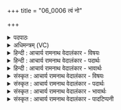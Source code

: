 +++
title = "06_0006 त्वं नो"

+++
<details><summary>पदपाठः</summary>

त्व꣢म्। नः꣢। अग्ने। म꣡हो꣢꣯भिः। पा꣣हि꣢। वि꣡श्व꣢꣯स्य। अ꣡रा꣢꣯तेः। अ। रा꣣तेः। उत꣢। द्वि꣣षः꣢। म꣡र्त्य꣢꣯स्य। ६।
</details>

<details><summary>अधिमन्त्रम् (VC)</summary>

- अग्निः
- सुदीतिपुरुमीढावाङ्गिरसौ तयोर्वान्यतरः
- गायत्री
- षड्जः
- आग्नेयं काण्डम्
</details>

<details><summary>हिन्दी : आचार्य रामनाथ वेदालंकार - विषयः</summary>

परमात्मा हमारी किससे रक्षा करे, यह कहते हैं।
</details>

<details><summary>हिन्दी : आचार्य रामनाथ वेदालंकार - पदार्थः</summary>

पदार्थान्वय -  हे (अग्ने) सबके नायक तेजःस्वरूप परमात्मन् ! (त्वम्) जगदीश्वर आप (महोभिः) अपने तेजों से (विश्वस्याः) सब (अ-रातेः) अदान-भावना और शत्रुता से, (उत) और (मर्त्यस्य) मनुष्य के (द्विषः) द्वेष से (नः) हमारी (पाहि) रक्षा कीजिए ॥६॥ इस मन्त्र की श्लेष द्वारा राजा तथा विद्वान् के पक्ष में भी अर्थ-योजना करनी चाहिए ॥६॥
</details>

<details><summary>हिन्दी : आचार्य रामनाथ वेदालंकार - भावार्थः</summary>

भावार्थ -  अदानवृत्ति से ग्रस्त मनुष्य अपने पेट की ही पूर्ति करनेवाला होकर सदा स्वार्थ ही के लिए यत्न करता है। उससे कभी सामाजिक और आध्यात्मिक उन्नति नहीं हो सकती। दान और परोपकार की तथा मैत्री की भावना से ही पारस्परिक सहयोग द्वारा लक्ष्यपूर्ति हो सकती है। अतः हे जगदीश्वर, हे राजन् और हे विद्वन् ! आप अपने तेजों से, अपने क्षत्रियत्व के प्रतापों से और अपने विद्याप्रतापों से सम्पूर्ण अदान-भावना तथा शत्रुता से हमारी रक्षा कीजिए। और जो मनुष्य हमसे द्वेष करता है तथा द्वेषबुद्धि से हमारी प्रगति में विघ्न उत्पन्न करता है, उसके द्वेष से भी हमारी रक्षा कीजिए, जिससे सूत्र में मणियों के समान परस्पर सांमनस्य में पिरोये रहते हुए हम उन्नत होवें ॥६॥
</details>

<details><summary>संस्कृत : आचार्य रामनाथ वेदालंकार - विषयः</summary>

परमात्माऽस्मान् कस्माद् रक्षेदित्याह।
</details>

<details><summary>संस्कृत : आचार्य रामनाथ वेदालंकार - पदार्थः</summary>

पदार्थान्वय -  हे (अग्ने) सर्वनायक तेजःस्वरूप परमात्मन् ! (त्वम्) जगदीश्वरः (महोभिः) त्वदीयतेजोभिः (विश्वस्याः) सर्वस्याः (अ-रातेः२) न रातिः अरातिः अदानभावना शत्रुता वा तस्याः। रा दाने, भावे क्तिन्। नञ्तत्पुरुषेऽव्ययस्वरेणाद्युदात्तत्वम्। शत्रुवाचकोऽरातिशब्दः पुंसि, अदानभावनावाचकः शत्रुतावाचको वा स्त्रियामिति बोध्यम्। (उत) अपि च (मर्त्यस्य) मनुष्यस्य (द्विषः) द्वेषात्। द्विष अप्रीतौ इति धातोर्भावे क्विप्। (नः) अस्मान् (पाहि) रक्ष ॥६॥ मन्त्रोऽयं श्लेषेण राजपक्षे विद्वत्पक्षे चापि योजनीयः ॥६॥
</details>

<details><summary>संस्कृत : आचार्य रामनाथ वेदालंकार - भावार्थः</summary>

भावार्थ -  अदानवृत्तिग्रस्तो हि मानवः स्वोदरंभरिः सन् सर्वदा स्वार्थायैव यतते। तेन न कदापि सामाजिक्याध्यात्मिकी चोन्नतिः संभवति। दानपरोपकारयोर्मैत्र्याश्च भावनयैव पारस्परिकसहयोगेन लक्ष्यपूर्तिर्भवितुमर्हति। अतो हे जगदीश्वर राजन् विद्वन् वा ! त्वं नः स्वतेजोभिः, स्वकीयक्षत्रप्रतापैः, स्वविद्याप्रतापैर्वा सर्वस्या अदानवृत्तेः शत्रुतायाश्च पाहि। किञ्च, यो मर्त्योऽस्मान् द्वेष्टि द्वेषबुद्ध्या चास्मदीयप्रगतौ विघ्नमुत्पादयति, तस्य द्वेषादप्यस्मान् रक्ष, येन सूत्रे मणिगणा इव परस्परं सामनस्ये प्रोता वयमुन्नता भवेम ॥६॥
</details>

<details><summary>संस्कृत : आचार्य रामनाथ वेदालंकार - पादटिप्पनी</summary>

टिप्पनी -   १. ऋ० ८।७१।१। २. अरातिः शत्रुः। स्त्रीलिङ्गनिर्देशो जात्यपेक्षः। सर्वस्याः शत्रुजातेः सकाशाद् इति वि०। अरातेः सपत्नात्। अरातिशब्दः छन्दसि स्त्रीलिङ्गः। अर्तेररातिः, अभिहन्ता इति भ०। विश्वस्याः बहुविधाद् अरातेः अदातुः सकाशात् अदानाद् वा इति सा०।
</details>